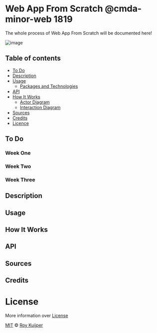 # Web App From Scratch @cmda-minor-web 1819

The whole process of Web App From Scratch will be documented here!

![image](feest)

## Table of contents
* [To Do](#to-do-)
* [Description](#description-)
* [Usage](#usage)
  * [Packages and Technologies](#packages-and-technologies)
* [API](#api-)
* [How It Works](#how-it-works)
  * [Actor Diagram](#actor-diagram)
  * [Interaction Diagram](#interaction-diagram)
* [Sources](#sources)
* [Credits](#credits)
* [Licence](#licence)

## To Do

### Week One

### Week Two

### Week Three

## Description

## Usage

## How It Works

## API

## Sources

## Credits

# License

More information over [License](https://help.github.com/en/articles/licensing-a-repository)

[MIT](https://github.com/RooyyDoe/web-app-from-scratch-1920/blob/master/LICENSE.txt) © [Roy Kuijper](https://github.com/RooyyDoe)





<!-- Add a link to your live demo in Github Pages 🌐-->

<!-- ☝️ replace this description with a description of your own work -->

<!-- replace the code in the /docs folder with your own, so you can showcase your work with GitHub Pages 🌍 -->

<!-- Add a nice poster image here at the end of the week, showing off your shiny frontend 📸 -->

<!-- Maybe a table of contents here? 📚 -->

<!-- How about a section that describes how to install this project? 🤓 -->

<!-- ...but how does one use this project? What are its features 🤔 -->

<!-- What external data source is featured in your project and what are its properties 🌠 -->

<!-- Maybe a checklist of done stuff and stuff still on your wishlist? ✅ -->

<!-- How about a license here? 📜 (or is it a licence?) 🤷 -->
